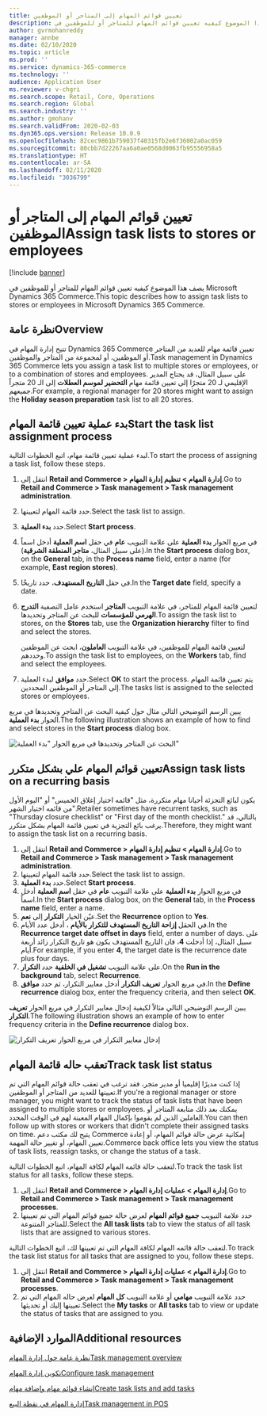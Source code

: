 ```yaml
---
title: تعيين قوائم المهام إلى المتاجر أو الموظفين
description: يصف هذا الموضوع كيفيه تعيين قوائم المهام للمتاجر أو للموظفين في Microsoft Dynamics 365 Commerce.
author: gvrmohanreddy
manager: annbe
ms.date: 02/10/2020
ms.topic: article
ms.prod: ''
ms.service: dynamics-365-commerce
ms.technology: ''
audience: Application User
ms.reviewer: v-chgri
ms.search.scope: Retail, Core, Operations
ms.search.region: Global
ms.search.industry: ''
ms.author: gmohanv
ms.search.validFrom: 2020-02-03
ms.dyn365.ops.version: Release 10.0.9
ms.openlocfilehash: 82cec9861b759037f40315fb2e6f36002a0ac059
ms.sourcegitcommit: 80cbb7d22267aa6a0ae0568d0063fb95556958a5
ms.translationtype: HT
ms.contentlocale: ar-SA
ms.lasthandoff: 02/11/2020
ms.locfileid: "3036799"
---
```

# <a name="assign-task-lists-to-stores-or-employees"></a><span data-ttu-id="be7d9-103">تعيين قوائم المهام إلى المتاجر أو الموظفين</span><span class="sxs-lookup"><span data-stu-id="be7d9-103">Assign task lists to stores or employees</span></span>

[!include [banner](includes/banner.md)]

<span data-ttu-id="be7d9-104">يصف هذا الموضوع كيفيه تعيين قوائم المهام للمتاجر أو للموظفين في Microsoft Dynamics 365 Commerce.</span><span class="sxs-lookup"><span data-stu-id="be7d9-104">This topic describes how to assign task lists to stores or employees in Microsoft Dynamics 365 Commerce.</span></span>

## <a name="overview"></a><span data-ttu-id="be7d9-105">نظرة عامة</span><span class="sxs-lookup"><span data-stu-id="be7d9-105">Overview</span></span>

<span data-ttu-id="be7d9-106">تتيح إدارة المهام في Dynamics 365 Commerce تعيين قائمة مهام للعديد من المتاجر أو الموظفين، أو لمجموعة من المتاجر والموظفين.</span><span class="sxs-lookup"><span data-stu-id="be7d9-106">Task management in Dynamics 365 Commerce lets you assign a task list to multiple stores or employees, or to a combination of stores and employees.</span></span> <span data-ttu-id="be7d9-107">على سبيل المثال، قد يحتاج المدير الإقليمي لـ 20 متجرًا إلى تعيين قائمة مهام **التحضير لموسم العطلات** إلى الـ 20 متجراً جميعهم.</span><span class="sxs-lookup"><span data-stu-id="be7d9-107">For example, a regional manager for 20 stores might want to assign the **Holiday season preparation** task list to all 20 stores.</span></span>

## <a name="start-the-task-list-assignment-process"></a><span data-ttu-id="be7d9-108">بدء عملية تعيين قائمة المهام</span><span class="sxs-lookup"><span data-stu-id="be7d9-108">Start the task list assignment process</span></span>

<span data-ttu-id="be7d9-109">لبدء عملية تعيين قائمة مهام، اتبع الخطوات التالية.</span><span class="sxs-lookup"><span data-stu-id="be7d9-109">To start the process of assigning a task list, follow these steps.</span></span>

1. <span data-ttu-id="be7d9-110">انتقل إلى **Retail and Commerce \> إدارة المهام \> تنظيم إدارة المهام**.</span><span class="sxs-lookup"><span data-stu-id="be7d9-110">Go to **Retail and Commerce \> Task management \> Task management administration**.</span></span>
1. <span data-ttu-id="be7d9-111">حدد قائمة المهام لتعيينها.</span><span class="sxs-lookup"><span data-stu-id="be7d9-111">Select the task list to assign.</span></span>
1. <span data-ttu-id="be7d9-112">حدد **بدء العملية**.</span><span class="sxs-lookup"><span data-stu-id="be7d9-112">Select **Start process**.</span></span>
1. <span data-ttu-id="be7d9-113">في مربع الحوار **بدء العملية** على علامة التبويب **عام** في حقل **اسم العملية** أدخل اسماً (على سبيل المثال، **متاجر المنطقة الشرقية**).</span><span class="sxs-lookup"><span data-stu-id="be7d9-113">In the **Start process** dialog box, on the **General** tab, in the **Process name** field, enter a name (for example, **East region stores**).</span></span>
1. <span data-ttu-id="be7d9-114">في حقل **التاريخ المستهدف**، حدد تاريخًا.</span><span class="sxs-lookup"><span data-stu-id="be7d9-114">In the **Target date** field, specify a date.</span></span>
1. <span data-ttu-id="be7d9-115">لتعيين قائمة المهام للمتاجر، في علامة التبويب **المتاجر** استخدم عامل التصفية **التدرج الهرمي للمؤسسات** للبحث عن المتاجر وتحديدها.</span><span class="sxs-lookup"><span data-stu-id="be7d9-115">To assign the task list to stores, on the **Stores** tab, use the **Organization hierarchy** filter to find and select the stores.</span></span>

    <span data-ttu-id="be7d9-116">لتعيين قائمة المهام للموظفين، في علامة التبويب **العاملون**، ابحث عن الموظفين وحددهم.</span><span class="sxs-lookup"><span data-stu-id="be7d9-116">To assign the task list to employees, on the **Workers** tab, find and select the employees.</span></span>

1. <span data-ttu-id="be7d9-117">حدد **موافق** لبدء العملية.</span><span class="sxs-lookup"><span data-stu-id="be7d9-117">Select **OK** to start the process.</span></span> <span data-ttu-id="be7d9-118">يتم تعيين قائمة المهام إلى المتاجر أو الموظفين المحددين.</span><span class="sxs-lookup"><span data-stu-id="be7d9-118">The tasks list is assigned to the selected stores or employees.</span></span>

<span data-ttu-id="be7d9-119">يبين الرسم التوضيحي التالي مثال حول كيفية البحث عن المتاجر وتحديدها في مربع الحوار **‏‫بدء العملية‬**.</span><span class="sxs-lookup"><span data-stu-id="be7d9-119">The following illustration shows an example of how to find and select stores in the **Start process** dialog box.</span></span>

![البحث عن المتاجر وتحديدها في مربع الحوار "بدء العملية"](media/HQ-Assign-Tasks-Lists.png)

## <a name="assign-task-lists-on-a-recurring-basis"></a><span data-ttu-id="be7d9-121">تعيين قوائم المهام علي بشكل متكرر</span><span class="sxs-lookup"><span data-stu-id="be7d9-121">Assign task lists on a recurring basis</span></span>

<span data-ttu-id="be7d9-122">يكون لبائع التجزئة أحيانا مهام متكررة، مثل "قائمه اختيار إغلاق الخميس" أو "اليوم الأول من قائمه اختيار الشهر".</span><span class="sxs-lookup"><span data-stu-id="be7d9-122">Retailer sometimes have recurrent tasks, such as "Thursday closure checklist" or "First day of the month checklist."</span></span> <span data-ttu-id="be7d9-123">بالتالي، قد يرغب بائع التجزية في تعيين قائمة المهام بشكل متكرر.</span><span class="sxs-lookup"><span data-stu-id="be7d9-123">Therefore, they might want to assign the task list on a recurring basis.</span></span>

1. <span data-ttu-id="be7d9-124">انتقل إلى **Retail and Commerce \> إدارة المهام \> تنظيم إدارة المهام**.</span><span class="sxs-lookup"><span data-stu-id="be7d9-124">Go to **Retail and Commerce \> Task management \> Task management administration**.</span></span>
1. <span data-ttu-id="be7d9-125">حدد قائمة المهام لتعيينها.</span><span class="sxs-lookup"><span data-stu-id="be7d9-125">Select the task list to assign.</span></span>
1. <span data-ttu-id="be7d9-126">حدد **بدء العملية**.</span><span class="sxs-lookup"><span data-stu-id="be7d9-126">Select **Start process**.</span></span>
1. <span data-ttu-id="be7d9-127">في مربع الحوار **بدء العملية** على علامة التبويب **عام** في حقل **اسم العملية** أدخل اسماً.</span><span class="sxs-lookup"><span data-stu-id="be7d9-127">In the **Start process** dialog box, on the **General** tab, in the **Process name** field, enter a name.</span></span>
1. <span data-ttu-id="be7d9-128">عيّن الخيار **التكرار** إلى **نعم**.</span><span class="sxs-lookup"><span data-stu-id="be7d9-128">Set the **Recurrence** option to **Yes**.</span></span>
1. <span data-ttu-id="be7d9-129">في الحقل **إزاحة التاريخ المستهدف للتكرار بالأيام** ، أدخل عدد الأيام.</span><span class="sxs-lookup"><span data-stu-id="be7d9-129">In the **Recurrence target date offset in days** field, enter a number of days.</span></span> <span data-ttu-id="be7d9-130">على سبيل المثال، إذا أدخلت **4**، فان التاريخ المستهدف يكون هو تاريخ التكرار زائد أربعة أيام.</span><span class="sxs-lookup"><span data-stu-id="be7d9-130">For example, if you enter **4**, the target date is the recurrence date plus four days.</span></span>
1. <span data-ttu-id="be7d9-131">على علامة التبويب **تشغيل في الخلفية** حدد **التكرار**.</span><span class="sxs-lookup"><span data-stu-id="be7d9-131">On the **Run in the background** tab, select **Recurrence**.</span></span>
1. <span data-ttu-id="be7d9-132">في مربع الحوار **‏‫تعريف التكرار‬** أدخل معايير التكرار، ثم حدد **موافق**.</span><span class="sxs-lookup"><span data-stu-id="be7d9-132">In the **Define recurrence** dialog box, enter the frequency criteria, and then select **OK**.</span></span>

<span data-ttu-id="be7d9-133">يبين الرسم التوضيحي التالي مثالاً لكيفية إدخال معايير التكرار في مربع الحوار **تعريف التكرار**.</span><span class="sxs-lookup"><span data-stu-id="be7d9-133">The following illustration shows an example of how to enter frequency criteria in the **Define recurrence** dialog box.</span></span>

![إدخال معايير التكرار في مربع الحوار ‏‫تعريف التكرار‬](media/HQ-Assign-Tasks-Lists-Recurrently.png)

## <a name="track-task-list-status"></a><span data-ttu-id="be7d9-135">تعقب حاله قائمة المهام</span><span class="sxs-lookup"><span data-stu-id="be7d9-135">Track task list status</span></span>

<span data-ttu-id="be7d9-136">إذا كنت مديرًا إقليميا أو مدير متجر، فقد ترغب في تعقب حالة قوائم المهام التي تم تعيينها للعديد من المتاجر أو الموظفين.</span><span class="sxs-lookup"><span data-stu-id="be7d9-136">If you're a regional manager or store manager, you might want to track the status of task lists that have been assigned to multiple stores or employees.</span></span> <span data-ttu-id="be7d9-137">يمكنك بعد ذلك متابعة المتاجر أو العاملين الذين لم يقوموا بإكمال المهام المعينة لهم في الوقت المحدد.</span><span class="sxs-lookup"><span data-stu-id="be7d9-137">You can then follow up with stores or workers that didn't complete their assigned tasks on time.</span></span> <span data-ttu-id="be7d9-138">يتيح لك مكتب دعم Commerce إمكانية عرض حالة قوائم المهام، أو إعادة تعيين المهام، أو تغيير حالة المهمة.</span><span class="sxs-lookup"><span data-stu-id="be7d9-138">Commerce back office lets you view the status of task lists, reassign tasks, or change the status of a task.</span></span>

<span data-ttu-id="be7d9-139">لتعقب حالة قائمه المهام لكافة المهام، اتبع الخطوات التالية.</span><span class="sxs-lookup"><span data-stu-id="be7d9-139">To track the task list status for all tasks, follow these steps.</span></span>

1. <span data-ttu-id="be7d9-140">انتقل إلى **Retail and Commerce \> إدارة المهام \> عمليات إدارة المهام**.</span><span class="sxs-lookup"><span data-stu-id="be7d9-140">Go to **Retail and Commerce \> Task management \> Task management processes**.</span></span>
1. <span data-ttu-id="be7d9-141">حدد علامة التبويب **جميع قوائم المهام** لعرض حالة جميع قوائم المهام التي تم تعيينها للمتاجر المتنوعة.</span><span class="sxs-lookup"><span data-stu-id="be7d9-141">Select the **All task lists** tab to view the status of all task lists that are assigned to various stores.</span></span>

<span data-ttu-id="be7d9-142">لتعقب حالة قائمه المهام لكافة المهام التي تم تعيينها لك، اتبع الخطوات التالية.</span><span class="sxs-lookup"><span data-stu-id="be7d9-142">To track the task list status for all tasks that are assigned to you, follow these steps.</span></span>

1. <span data-ttu-id="be7d9-143">انتقل إلى **Retail and Commerce \> إدارة المهام \> عمليات إدارة المهام**.</span><span class="sxs-lookup"><span data-stu-id="be7d9-143">Go to **Retail and Commerce \> Task management \> Task management processes**.</span></span>
1. <span data-ttu-id="be7d9-144">حدد علامة التبويب **مهامي** أو علامة التبويب **كل المهام** لعرض حاله المهام التي تم تعيينها إليك أو تحديثها.</span><span class="sxs-lookup"><span data-stu-id="be7d9-144">Select the **My tasks** or **All tasks** tab to view or update the status of tasks that are assigned to you.</span></span>

## <a name="additional-resources"></a><span data-ttu-id="be7d9-145">الموارد الإضافية</span><span class="sxs-lookup"><span data-stu-id="be7d9-145">Additional resources</span></span>

[<span data-ttu-id="be7d9-146">نظرة عامة حول إدارة المهام</span><span class="sxs-lookup"><span data-stu-id="be7d9-146">Task management overview</span></span>](task-mgmt-overview.md)

[<span data-ttu-id="be7d9-147">تكوين إدارة المهام</span><span class="sxs-lookup"><span data-stu-id="be7d9-147">Configure task management</span></span>](task-mgmt-configure.md)

[<span data-ttu-id="be7d9-148">إنشاء قوائم مهام وإضافة مهام</span><span class="sxs-lookup"><span data-stu-id="be7d9-148">Create task lists and add tasks</span></span>](task-mgmt-create-lists.md)

[<span data-ttu-id="be7d9-149">إدارة المهام في نقطة البيع</span><span class="sxs-lookup"><span data-stu-id="be7d9-149">Task management in POS</span></span>](task-mgmt-POS.md)
